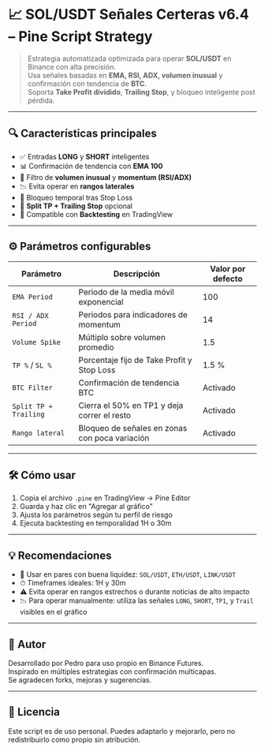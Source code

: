 # 📈 SOL/USDT Señales Certeras v6.4 – Pine Script Strategy

> Estrategia automatizada optimizada para operar **SOL/USDT** en Binance con alta precisión.  
> Usa señales basadas en **EMA, RSI, ADX, volumen inusual** y confirmación con tendencia de **BTC**.  
> Soporta **Take Profit dividido**, **Trailing Stop**, y bloqueo inteligente post pérdida.

---

## 🔍 Características principales

- ✅ Entradas **LONG** y **SHORT** inteligentes
- 📊 Confirmación de tendencia con **EMA 100**
- 🔎 Filtro de **volumen inusual** y **momentum (RSI/ADX)**
- 📉 Evita operar en **rangos laterales**
- 🔐 Bloqueo temporal tras Stop Loss
- 🎯 **Split TP + Trailing Stop** opcional
- 🔁 Compatible con **Backtesting** en TradingView

---

## ⚙️ Parámetros configurables

| Parámetro                  | Descripción                                          | Valor por defecto |
|----------------------------|------------------------------------------------------|-------------------|
| `EMA Period`               | Periodo de la media móvil exponencial                | 100               |
| `RSI / ADX Period`         | Periodos para indicadores de momentum                | 14                |
| `Volume Spike`             | Múltiplo sobre volumen promedio                      | 1.5               |
| `TP %` / `SL %`            | Porcentaje fijo de Take Profit y Stop Loss           | 1.5 %             |
| `BTC Filter`               | Confirmación de tendencia BTC                        | Activado          |
| `Split TP + Trailing`      | Cierra el 50% en TP1 y deja correr el resto          | Activado          |
| `Rango lateral`            | Bloqueo de señales en zonas con poca variación       | Activado          |

---

## 🛠 Cómo usar

1. Copia el archivo `.pine` en TradingView → Pine Editor
2. Guarda y haz clic en "Agregar al gráfico"
3. Ajusta los parámetros según tu perfil de riesgo
4. Ejecuta backtesting en temporalidad 1H o 30m

---

## 💡 Recomendaciones

- 🔹 Usar en pares con buena liquidez: `SOL/USDT`, `ETH/USDT`, `LINK/USDT`
- ⏱ Timeframes ideales: 1H y 30m
- ⚠️ Evita operar en rangos estrechos o durante noticias de alto impacto
- 📉 Para operar manualmente: utiliza las señales `LONG`, `SHORT`, `TP1`, y `Trail` visibles en el gráfico

---

## 🧠 Autor

Desarrollado por Pedro para uso propio en Binance Futures.  
Inspirado en múltiples estrategias con confirmación multicapas.  
Se agradecen forks, mejoras y sugerencias.

---

## 📜 Licencia

Este script es de uso personal. Puedes adaptarlo y mejorarlo, pero no redistribuirlo como propio sin atribución.

